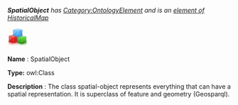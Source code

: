 ___SpatialObject__ 
 has
 [Category:OntologyElement](../../Category/OntologyElement "Category:OntologyElement") 
 and is an
 [element of](../../Property/ElementOf "Property:ElementOf") 
[HistoricalMap](../../Submissions/HistoricalMap "Submissions:HistoricalMap")_




  





[![Class](../public/images/thumb/2/27/Class.gif/45px-Class.gif)](../../Image/Class.gif "Class")


__Name__ 
 : SpatialObject
 



__Type:__ 
 owl:Class
 



__Description__ 
 : The class spatial-object represents everything that can have a spatial representation. It is superclass of feature and geometry (Geosparql).